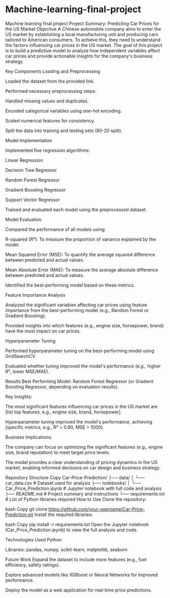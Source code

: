 # Machine-learning-final-project
Machine learning final project
Project Summary: Predicting Car Prices for the US Market
Objective
A Chinese automobile company aims to enter the US market by establishing a local manufacturing unit and producing cars tailored to American consumers. To achieve this, they need to understand the factors influencing car prices in the US market. The goal of this project is to build a predictive model to analyze how independent variables affect car prices and provide actionable insights for the company's business strategy.

Key Components
Loading and Preprocessing

Loaded the dataset from the provided link.

Performed necessary preprocessing steps:

Handled missing values and duplicates.

Encoded categorical variables using one-hot encoding.

Scaled numerical features for consistency.

Split the data into training and testing sets (80-20 split).

Model Implementation

Implemented five regression algorithms:

Linear Regression

Decision Tree Regressor

Random Forest Regressor

Gradient Boosting Regressor

Support Vector Regressor

Trained and evaluated each model using the preprocessed dataset.

Model Evaluation

Compared the performance of all models using:

R-squared (R²): To measure the proportion of variance explained by the model.

Mean Squared Error (MSE): To quantify the average squared difference between predicted and actual values.

Mean Absolute Error (MAE): To measure the average absolute difference between predicted and actual values.

Identified the best-performing model based on these metrics.

Feature Importance Analysis

Analyzed the significant variables affecting car prices using feature importance from the best-performing model (e.g., Random Forest or Gradient Boosting).

Provided insights into which features (e.g., engine size, horsepower, brand) have the most impact on car prices.

Hyperparameter Tuning

Performed hyperparameter tuning on the best-performing model using GridSearchCV.

Evaluated whether tuning improved the model's performance (e.g., higher R², lower MSE/MAE).

Results
Best Performing Model: Random Forest Regressor (or Gradient Boosting Regressor, depending on evaluation results).

Key Insights:

The most significant features influencing car prices in the US market are [list top features, e.g., engine size, brand, horsepower].

Hyperparameter tuning improved the model's performance, achieving [specific metrics, e.g., R² = 0.90, MSE = 1000].

Business Implications:

The company can focus on optimizing the significant features (e.g., engine size, brand reputation) to meet target price levels.

The model provides a clear understanding of pricing dynamics in the US market, enabling informed decisions on car design and business strategy.

Repository Structure
Copy
Car-Price-Prediction/
├── data/
│   └── car_data.csv               # Dataset used for analysis
├── notebooks/
│   └── Car_Price_Prediction.ipynb # Jupyter notebook with full code and analysis
├── README.md                      # Project summary and instructions
└── requirements.txt               # List of Python libraries required
How to Use
Clone the repository:

bash
Copy
git clone https://github.com/your-username/Car-Price-Prediction.git
Install the required libraries:

bash
Copy
pip install -r requirements.txt
Open the Jupyter notebook (Car_Price_Prediction.ipynb) to view the full analysis and code.

Technologies Used
Python

Libraries: pandas, numpy, scikit-learn, matplotlib, seaborn

Future Work
Expand the dataset to include more features (e.g., fuel efficiency, safety ratings).

Explore advanced models like XGBoost or Neural Networks for improved performance.

Deploy the model as a web application for real-time price predictions.
